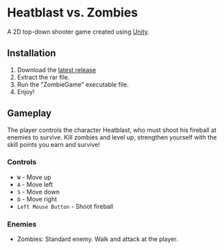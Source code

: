 # Heatblast vs. Zombies

A 2D top-down shooter game created using [Unity](https://unity.com/).

## Installation

1. Download the [latest release](https://github.com/dyternal/heatblast-vs.-zombies/releases/tag/unity)
2. Extract the rar file.
3. Run the "ZombieGame" executable file.
4. Enjoy!

## Gameplay

The player controls the character Heatblast, who must shoot his fireball at enemies to survive.
Kill zombies and level up, strengthen yourself with the skill points you earn and survive!

### Controls

* `W` - Move up
* `A` - Move left
* `S` - Move down
* `D` - Move right
* `Left Mouse Button` - Shoot fireball

### Enemies

* Zombies: Standard enemy. Walk and attack at the player.